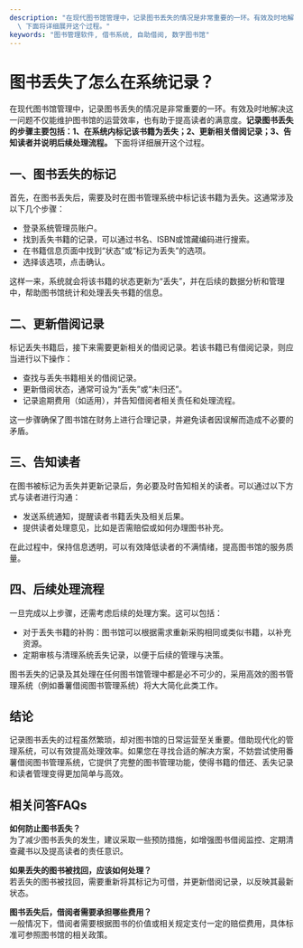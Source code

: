 ```yaml
---
description: "在现代图书馆管理中，记录图书丢失的情况是非常重要的一环。有效及时地解决这一问题不仅能维护图书馆的运营效率，也有助于提高读者的满意度。**记录图书丢失的步骤主要包括：1、在系统内标记该书籍为丢失；2、更新相关借阅记录；3、告知读者并说明后续处理流程。**\
  \ 下面将详细展开这个过程。"
keywords: "图书管理软件, 借书系统, 自助借阅, 数字图书馆"
---
```

# 图书丢失了怎么在系统记录？

在现代图书馆管理中，记录图书丢失的情况是非常重要的一环。有效及时地解决这一问题不仅能维护图书馆的运营效率，也有助于提高读者的满意度。**记录图书丢失的步骤主要包括：1、在系统内标记该书籍为丢失；2、更新相关借阅记录；3、告知读者并说明后续处理流程。** 下面将详细展开这个过程。

## 一、图书丢失的标记

首先，在图书丢失后，需要及时在图书管理系统中标记该书籍为丢失。这通常涉及以下几个步骤：

- 登录系统管理员账户。
- 找到丢失书籍的记录，可以通过书名、ISBN或馆藏编码进行搜索。
- 在书籍信息页面中找到“状态”或“标记为丢失”的选项。
- 选择该选项，点击确认。

这样一来，系统就会将该书籍的状态更新为“丢失”，并在后续的数据分析和管理中，帮助图书馆统计和处理丢失书籍的信息。

## 二、更新借阅记录

标记丢失书籍后，接下来需要更新相关的借阅记录。若该书籍已有借阅记录，则应当进行以下操作：

- 查找与丢失书籍相关的借阅记录。
- 更新借阅状态，通常可设为“丢失”或“未归还”。
- 记录逾期费用（如适用），并告知借阅者相关责任和处理流程。

这一步骤确保了图书馆在财务上进行合理记录，并避免读者因误解而造成不必要的矛盾。

## 三、告知读者

在图书被标记为丢失并更新记录后，务必要及时告知相关的读者。可以通过以下方式与读者进行沟通：

- 发送系统通知，提醒读者书籍丢失及相关后果。
- 提供读者处理意见，比如是否需赔偿或如何办理图书补充。

在此过程中，保持信息透明，可以有效降低读者的不满情绪，提高图书馆的服务质量。

## 四、后续处理流程

一旦完成以上步骤，还需考虑后续的处理方案。这可以包括：

- 对于丢失书籍的补购：图书馆可以根据需求重新采购相同或类似书籍，以补充资源。
- 定期审核与清理系统丢失记录，以便于后续的管理与决策。

图书丢失的记录及其处理在任何图书馆管理中都是必不可少的，采用高效的图书管理系统（例如番薯借阅图书管理系统）将大大简化此类工作。

## 结论

记录图书丢失的过程虽然繁琐，却对图书馆的日常运营至关重要。借助现代化的管理系统，可以有效提高处理效率。如果您在寻找合适的解决方案，不妨尝试使用番薯借阅图书管理系统，它提供了完整的图书管理功能，使得书籍的借还、丢失记录和读者管理变得更加简单与高效。

## 相关问答FAQs

**如何防止图书丢失？**  
为了减少图书丢失的发生，建议采取一些预防措施，如增强图书借阅监控、定期清查藏书以及提高读者的责任意识。

**如果丢失的图书被找回，应该如何处理？**  
若丢失的图书被找回，需要重新将其标记为可借，并更新借阅记录，以反映其最新状态。

**图书丢失后，借阅者需要承担哪些费用？**  
一般情况下，借阅者需要根据图书的价值或相关规定支付一定的赔偿费用，具体标准可参照图书馆的相关政策。
